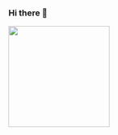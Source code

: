 ### Hi there 👋

<img src="https://github.com/thompsonemerson/thompsonemerson/raw/master/cover-thompson.png" height="200"/>

<!--
**Anjuman73/Anjuman73** is a ✨ _special_ ✨ repository because its `README.md` (this file) appears on your GitHub profile.

Here are some ideas to get you started:


- 🌱 I’m currently learning Programming languages
- 💬 Ask me about anything,I am happy to help. 
- ⚡ Fun fact: _At the time of coding Stress, I used to drink coffee☕️_
-->

